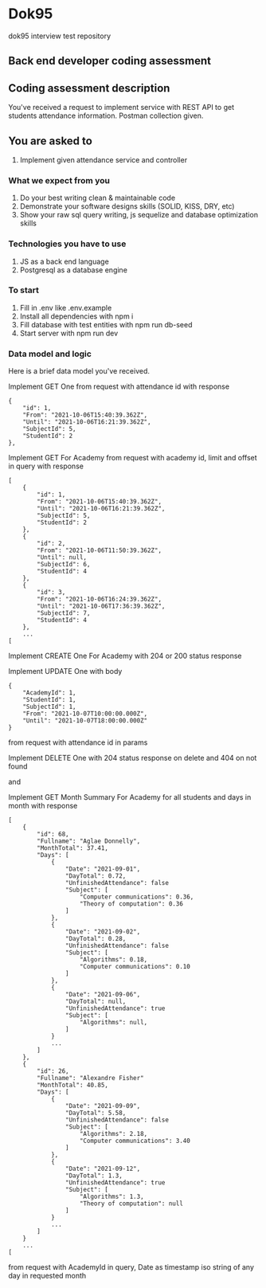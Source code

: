 # Dok95

dok95 interview test repository

## Back end developer coding assessment

## Coding assessment description

You've received a request to implement service with REST API
to get students attendance information. Postman collection given.

## You are asked to

1. Implement given attendance service and controller

### What we expect from you

1. Do your best writing clean & maintainable code
2. Demonstrate your software designs skills (SOLID, KISS, DRY, etc)
3. Show your raw sql query writing, js sequelize and database optimization skills

### Technologies you have to use

1. JS as a back end language
2. Postgresql as a database engine

### To start

1. Fill in .env like .env.example
2. Install all dependencies with npm i
3. Fill database with test entities with npm run db-seed
4. Start server with npm run dev

### Data model and logic

Here is a brief data model you've received.

Implement GET One from request with attendance id with response

```
{
	"id": 1,
	"From": "2021-10-06T15:40:39.362Z",
	"Until": "2021-10-06T16:21:39.362Z",
	"SubjectId": 5,
	"StudentId": 2
},
```

Implement GET For Academy from request with academy id, limit and offset in query with response

```
[
	{
		"id": 1,
		"From": "2021-10-06T15:40:39.362Z",
		"Until": "2021-10-06T16:21:39.362Z",
		"SubjectId": 5,
		"StudentId": 2
	},
	{
		"id": 2,
		"From": "2021-10-06T11:50:39.362Z",
		"Until": null,
		"SubjectId": 6,
		"StudentId": 4
	},
	{
		"id": 3,
		"From": "2021-10-06T16:24:39.362Z",
		"Until": "2021-10-06T17:36:39.362Z",
		"SubjectId": 7,
		"StudentId": 4
	},
    ...
[
```

Implement CREATE One For Academy with 204 or 200 status response

Implement UPDATE One with body
```
{
    "AcademyId": 1,
    "StudentId": 1,
    "SubjectId": 1,
    "From": "2021-10-07T10:00:00.000Z",
    "Until": "2021-10-07T18:00:00.000Z"
}
```
from request with attendance id in params

Implement DELETE One with 204 status response on delete and 404 on not found

and

Implement GET Month Summary For Academy for all students and days in month with response
```
[
	{
		"id": 68,
		"Fullname": "Aglae Donnelly",
		"MonthTotal": 37.41,
		"Days": [
			{
				"Date": "2021-09-01",
				"DayTotal": 0.72,
				"UnfinishedAttendance": false
				"Subject": [
					"Computer communications": 0.36,
					"Theory of computation": 0.36
				]
			},
			{
				"Date": "2021-09-02",
				"DayTotal": 0.28,
				"UnfinishedAttendance": false
				"Subject": [
					"Algorithms": 0.18,
					"Computer communications": 0.10
				]
			},
			{
				"Date": "2021-09-06",
				"DayTotal": null,
				"UnfinishedAttendance": true
				"Subject": [
					"Algorithms": null,
				]
			}
            ...
		]
	},
    {
		"id": 26,
		"Fullname": "Alexandre Fisher"
		"MonthTotal": 40.85,
		"Days": [
			{
				"Date": "2021-09-09",
				"DayTotal": 5.58,
				"UnfinishedAttendance": false
				"Subject": [
					"Algorithms": 2.18,
					"Computer communications": 3.40
				]
			},
			{
				"Date": "2021-09-12",
				"DayTotal": 1.3,
				"UnfinishedAttendance": true
				"Subject": [
					"Algorithms": 1.3,
					"Theory of computation": null
				]
			}
            ...
		]
	}
    ...
[
```
from request with AcademyId in query, Date as timestamp iso string of any day in requested month
